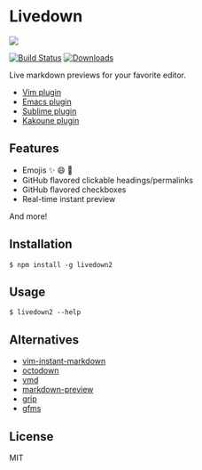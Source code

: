 # Livedown

![](https://twobucks.co/assets/livedown.gif)

[![Build Status](https://travis-ci.org/shime/livedown.svg)](https://travis-ci.org/shime/livedown)
[![Downloads](https://img.shields.io/npm/dt/livedown.svg)](https://npmjs.org/package/livedown)

Live markdown previews for your favorite editor.

* [Vim plugin](https://github.com/shime/vim-livedown)
* [Emacs plugin](https://github.com/shime/emacs-livedown)
* [Sublime plugin](https://github.com/shime/sublime-livedown)
* [Kakoune plugin](https://github.com/Delapouite/kakoune-livedown)

## Features

* Emojis :sparkles: :smile: :tada:
* GitHub flavored clickable headings/permalinks
* GitHub flavored checkboxes
* Real-time instant preview

And more!

## Installation

    $ npm install -g livedown2

## Usage

    $ livedown2 --help

## Alternatives

* [vim-instant-markdown](https://github.com/suan/vim-instant-markdown)
* [octodown](https://github.com/ianks/octodown)
* [vmd](https://github.com/yoshuawuyts/vmd)
* [markdown-preview](https://github.com/yuanchuan/markdown-preview)
* [grip](https://github.com/joeyespo/grip)
* [gfms](https://github.com/youurayy/gfms)

## License

MIT
